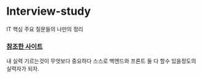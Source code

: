 # Interview-study
IT 핵심 주요 질문들의 나만의 정리
### [참조한 사이트 ](https://github.com/JaeYeopHan/Interview_Question_for_Beginner#%EB%A9%B4%EC%A0%91%EC%97%90%EC%84%9C-%EB%B0%9B%EC%95%98%EB%8D%98-%EC%A7%88%EB%AC%B8%EB%93%A4)

내 실력 기르는것이 무엇보다 중요하다
스스로 백엔드와 프론트 둘 다 할수 있을정도의 실력자가 되자.

